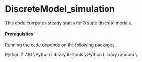 # DiscreteModel_simulation
This code computes steady states for 3 state discrete models.


#### Prerequisites
Running the code depends on the following packages.

Python 2.7.16 \\
Python Library itertools \\
Python Library random \\
